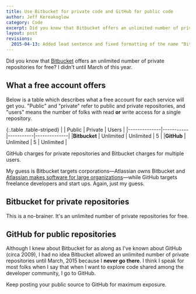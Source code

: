 ```yaml
---
title: Use Bitbucket for private code and GitHub for public code
author: Jeff Kereakoglow
category: Code
excerpt: Did you know that Bitbucket offers an unlimited number of private repositories for free?
layout: post
revisions:
  2015-04-13: Added lead sentence and fixed formatting of the name "Bitbucket"
---
```

Did you know that [Bitbucket][bb] offers an unlimited number of private repositories for free? I didn't until March of this year.

## What a free account offers
Below is a table which describes what a free account for each service will get
you. "Public" and "private" refer to public and private repositories, and
 "users" means the number of folks with read **or** write access for a single
 repository.

{:.table .table-striped}
|              | Public    | Private   |    Users     |
|--------------|-----------|-----------|--------------|
|**Bitbucket** | Unlimited | Unlimited |  5           |
|**GitHub**    | Unlimited | 5         |  Unlimited   |

GitHub charges for private repositories and Bitbucket charges for multiple
users.

My guess is Bitbucket targets corporations—Atlassian owns Bitbucket and
[Atlassian makes software for large organizations][as]—while GitHub targets freelance
developers and start ups. Again, just my guess.

## Bitbucket for private repositories
This is a no-brainer. It's an unlimited number of private repositories for free.

## GitHub for public repositories
Although I knew about Bitbucket for as along as I've known about GitHub (circa
2009), I had no idea Bitbucket allowed an unlimited number of private
repositories until March, 2015 because I **never go there**. I think I speak for
most folks when I say that when I want to explore code shared among the
developer community, I go to GitHub.

Keep posting your public source to GitHub for maximum exposure.

[as]: https://www.atlassian.com/software
[bb]: http://bitbucket.org
